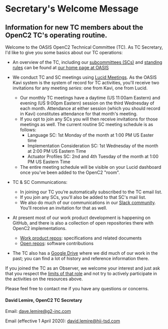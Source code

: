 # Secretary's Welcome Message
## Information for new TC members about the OpenC2 TC's operating routine.

Welcome to the OASIS OpenC2 Technical Committee (TC). As TC Secretary, I'd like to give you some basics about our TC operations:

* An overview of the TC, including our 
[subcommittees (SCs)](https://www.oasis-open.org/committees/tc_home.php?wg_abbrev=openc2#subcommittees) and 
[standing rules](https://www.oasis-open.org/committees/tc_home.php?wg_abbrev=openc2#other) can be found at 
[our home page at OASIS](https://www.oasis-open.org/committees/tc_home.php?wg_abbrev=openc2)

* We conduct TC and SC meetings using [Lucid Meetings](https://www.lucidmeetings.com). 
As the OASIS Kavi system is the system of record for TC activities, you'll receive 
two invitations for any meeting _series_: one from Kavi, one from Lucid. 
  * Our monthly TC meetings have a daytime (US 11:00am Eastern) and evening 
  (US 9:00pm Eastern) session on the third Wednesday of each month. Attendance 
  at either session (which you should record in Kavi) constitutes attendance 
  for that month's meeting. 
  * If you opt to join any SCs you will then receive invitations for those 
  meetings as well. The current routine SC meeting schedule is as follows:
    * Language SC: 1st Monday of the month at 1:00 PM US Easter time
    * Implementation Consideration SC: 1st Wednesday of the month at 2:00 PM US Eastern Time
    * Actuator Profiles SC:  2nd and 4th Tuesday of the month at 1:00 PM US Eastern Time
  * The entire meeting schedule will be visible on your 
  Lucid dashboard once you've been added to the OpenC2 "room".
  
  
* TC & SC Communications:
  * In joining our TC you’re automatically subscribed to the TC email list. 
  * If you join any SCs, you'll also be added to that SC's mail list. 
  * We also do much of our communications in our [Slack community](https://openc2-community.slack.com). 
You'll receive an invitation for that as well.

* At present most of our work product development is happening on GitHub, 
and there is also a collection of open repositories there with OpenC2 implementations. 
  * [Work product repos](https://github.com/oasis-tcs?utf8=%E2%9C%93&q=openc2&type=&language=): specifications and related documents
  * [Open repos](https://github.com/oasis-open?utf8=%E2%9C%93&q=openc2-&type=&language=): software contributions

* The TC also has a [Google Drive](https://drive.google.com/drive/u/1/folders/0ByY7rMsnC7rrY1JEMlBLckNXTG8) 
where we did much of our work in the past; 
you can find a lot of history and reference information there.

If you joined the TC as an Observer, we welcome your interest and just ask that 
you respect the [limits of that role](https://www.oasis-open.org/committees/roles) 
and not try to actively participate in the activities on the resources above.

Please feel free to contact me if you have any questions or concerns.

#### David Lemire, OpenC2 TC Secretary

Email:  dave.lemire@g2-inc.com

Email (effective 1 April 2020):  david.lemire@hii-tsd.com
